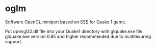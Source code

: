 # oglm

Software OpenGL miniport based on SSE for Quake 1 game.

Put opengl32.dll file into your Quake1 directory with glquake.exe file. glquake.exe version 0.95 and higher recommended due to multitexuring support.
